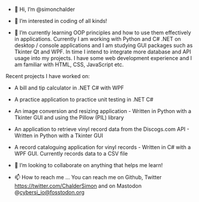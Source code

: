 - 👋 Hi, I’m @simonchalder

- 👀 I’m interested in coding of all kinds!

- 🌱 I’m currently learning OOP principles and how to use them effectively in applications. 
Currently I am working with Python and C# .NET on desktop / console applications and I am studying GUI packages such as Tkinter Qt and WPF.
In time I intend to integrate more database and API usage into my projects. I have some web development experience and I am familiar with HTML, CSS, JavaScript etc.

Recent projects I have worked on:

- A bill and tip calculator in .NET C# with WPF
- A practice application to practice unit testing in .NET C#
- An image conversion and resizing application - Written in Python with a Tkinter GUI and using the Pillow (PIL) library
- An application to retrieve vinyl record data from the Discogs.com API - Written in Python with a Tkinter GUI
- A record cataloguing application for vinyl records - Written in C# with a WPF GUI. Currently records data to a CSV file

- 💞️ I’m looking to collaborate on anything that helps me learn!

- 📫 How to reach me ... You can reach me on Github, Twitter https://twitter.com/ChalderSimon and on Mastodon @cybersi_io@fosstodon.org

<!---
simonchalder/simonchalder is a ✨ special ✨ repository because its `README.md` (this file) appears on your GitHub profile.
You can click the Preview link to take a look at your changes.
--->
